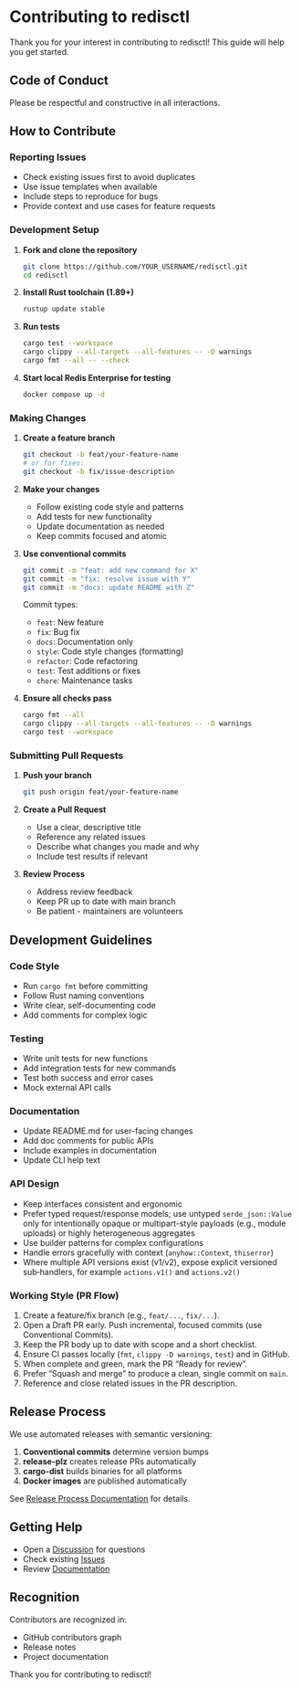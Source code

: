 # Contributing to redisctl

Thank you for your interest in contributing to redisctl! This guide will help you get started.

## Code of Conduct

Please be respectful and constructive in all interactions.

## How to Contribute

### Reporting Issues

- Check existing issues first to avoid duplicates
- Use issue templates when available
- Include steps to reproduce for bugs
- Provide context and use cases for feature requests

### Development Setup

1. **Fork and clone the repository**
   ```bash
   git clone https://github.com/YOUR_USERNAME/redisctl.git
   cd redisctl
   ```

2. **Install Rust toolchain (1.89+)**
   ```bash
   rustup update stable
   ```

3. **Run tests**
   ```bash
   cargo test --workspace
   cargo clippy --all-targets --all-features -- -D warnings
   cargo fmt --all -- --check
   ```

4. **Start local Redis Enterprise for testing**
   ```bash
   docker compose up -d
   ```

### Making Changes

1. **Create a feature branch**
   ```bash
   git checkout -b feat/your-feature-name
   # or for fixes:
   git checkout -b fix/issue-description
   ```

2. **Make your changes**
   - Follow existing code style and patterns
   - Add tests for new functionality
   - Update documentation as needed
   - Keep commits focused and atomic

3. **Use conventional commits**
   ```bash
   git commit -m "feat: add new command for X"
   git commit -m "fix: resolve issue with Y"
   git commit -m "docs: update README with Z"
   ```

   Commit types:
   - `feat`: New feature
   - `fix`: Bug fix
   - `docs`: Documentation only
   - `style`: Code style changes (formatting)
   - `refactor`: Code refactoring
   - `test`: Test additions or fixes
   - `chore`: Maintenance tasks

4. **Ensure all checks pass**
   ```bash
   cargo fmt --all
   cargo clippy --all-targets --all-features -- -D warnings
   cargo test --workspace
   ```

### Submitting Pull Requests

1. **Push your branch**
   ```bash
   git push origin feat/your-feature-name
   ```

2. **Create a Pull Request**
   - Use a clear, descriptive title
   - Reference any related issues
   - Describe what changes you made and why
   - Include test results if relevant

3. **Review Process**
   - Address review feedback
   - Keep PR up to date with main branch
   - Be patient - maintainers are volunteers

## Development Guidelines

### Code Style

- Run `cargo fmt` before committing
- Follow Rust naming conventions
- Write clear, self-documenting code
- Add comments for complex logic

### Testing

- Write unit tests for new functions
- Add integration tests for new commands
- Test both success and error cases
- Mock external API calls

### Documentation

- Update README.md for user-facing changes
- Add doc comments for public APIs
- Include examples in documentation
- Update CLI help text

### API Design

- Keep interfaces consistent and ergonomic
- Prefer typed request/response models; use untyped `serde_json::Value` only for
  intentionally opaque or multipart-style payloads (e.g., module uploads) or
  highly heterogeneous aggregates
- Use builder patterns for complex configurations
- Handle errors gracefully with context (`anyhow::Context`, `thiserror`)
- Where multiple API versions exist (v1/v2), expose explicit versioned sub‑handlers,
  for example `actions.v1()` and `actions.v2()`

### Working Style (PR Flow)

1. Create a feature/fix branch (e.g., `feat/...`, `fix/...`).
2. Open a Draft PR early. Push incremental, focused commits (use Conventional Commits).
3. Keep the PR body up to date with scope and a short checklist.
4. Ensure CI passes locally (`fmt`, `clippy -D warnings`, `test`) and in GitHub.
5. When complete and green, mark the PR “Ready for review”.
6. Prefer “Squash and merge” to produce a clean, single commit on `main`.
7. Reference and close related issues in the PR description.

## Release Process

We use automated releases with semantic versioning:

1. **Conventional commits** determine version bumps
2. **release-plz** creates release PRs automatically
3. **cargo-dist** builds binaries for all platforms
4. **Docker images** are published automatically

See [Release Process Documentation](docs/RELEASE_PROCESS.md) for details.

## Getting Help

- Open a [Discussion](https://github.com/joshrotenberg/redisctl/discussions) for questions
- Check existing [Issues](https://github.com/joshrotenberg/redisctl/issues)
- Review [Documentation](https://docs.rs/redisctl)

## Recognition

Contributors are recognized in:
- GitHub contributors graph
- Release notes
- Project documentation

Thank you for contributing to redisctl!

